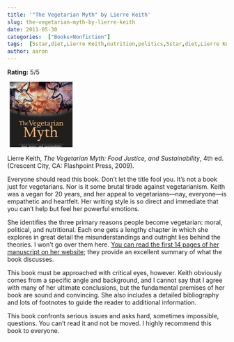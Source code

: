 ```yaml
---
title: '"The Vegetarian Myth" by Lierre Keith'
slug: the-vegetarian-myth-by-lierre-keith
date: 2011-05-30
categories:  ["Books>Nonfiction"]
tags:  [5star,diet,Lierre Keith,nutrition,politics,5star,diet,Lierre Keith,nutrition,politics]
author: aaron
---
```


**Rating:** 5/5

![Book cover](cover3-150x150.jpg "The Vegetarian Myth")

Lierre Keith, *The Vegetarian Myth: Food Justice, and Sustainability*, 4th ed. (Crescent City, CA: Flashpoint Press, 2009).

Everyone should read this book. Don’t let the title fool you. It’s not a book just for vegetarians. Nor is it some brutal tirade against vegetarianism. Keith was a vegan for 20 years, and her appeal to vegetarians—nay, everyone—is empathetic and heartfelt. Her writing style is so direct and immediate that you can’t help but feel her powerful emotions.

She identifies the three primary reasons people become vegetarian: moral, political, and nutritional. Each one gets a lengthy chapter in which she explores in great detail the misunderstandings and outright lies behind the theories. I won’t go over them here. [You can read the first 14 pages of her manuscript on her website](http://www.lierrekeith.com/vegmyth.htm); they provide an excellent summary of what the book discusses.

This book must be approached with critical eyes, however. Keith obviously comes from a specific angle and background, and I cannot say that I agree with many of her ultimate conclusions, but the fundamental premises of her book are sound and convincing. She also includes a detailed bibliography and lots of footnotes to guide the reader to additional information.

This book confronts serious issues and asks hard, sometimes impossible, questions. You can’t read it and not be moved. I highly recommend this book to everyone.
